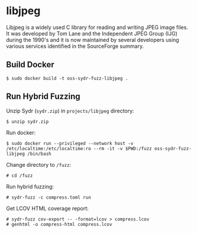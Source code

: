 # libjpeg

Libjpeg is a widely used C library for reading and writing JPEG image files. 
It was developed by Tom Lane and the Independent JPEG Group (IJG) during the 1990's 
and it is now maintained by several developers using various services 
identified in the SourceForge summary. 

## Build Docker

    $ sudo docker build -t oss-sydr-fuzz-libjpeg .

## Run Hybrid Fuzzing

Unzip Sydr (`sydr.zip`) in `projects/libjpeg` directory:

    $ unzip sydr.zip

Run docker:

    $ sudo docker run --privileged --network host -v /etc/localtime:/etc/localtime:ro --rm -it -v $PWD:/fuzz oss-sydr-fuzz-libjpeg /bin/bash

Change directory to `/fuzz`:

    # cd /fuzz

Run hybrid fuzzing:

    # sydr-fuzz -c compress.toml run

Get LCOV HTML coverage report:

    # sydr-fuzz cov-export -- -format=lcov > compress.lcov
    # genhtml -o compress-html compress.lcov

